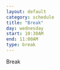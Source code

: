```yaml
---
layout: default
category: schedule
title: "Break"
day: wednesday
start: 10:30AM
end: 11:00AM
type: break
---
```


Break
